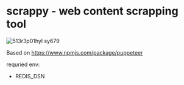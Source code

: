 # scrappy - web content scrapping tool

![513r3p01hyl _sy679_](https://user-images.githubusercontent.com/2033580/29814478-c241c266-8cad-11e7-9b94-06b04405bec0.jpg)

Based on https://www.npmjs.com/package/puppeteer

requried env:
 - REDIS_DSN
